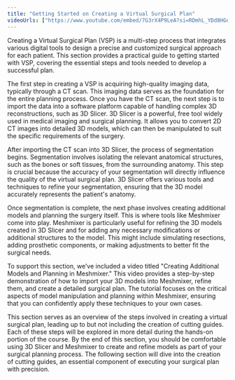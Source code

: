 ```yaml
---
title: "Getting Started on Creating a Virtual Surgical Plan"
videoUrls: ["https://www.youtube.com/embed/7G3rX4P9LeA?si=RDmhL_YDd8HGuRRr"]
---
```

Creating a Virtual Surgical Plan (VSP) is a multi-step process that integrates various digital tools to design a precise and customized surgical approach for each patient. This section provides a practical guide to getting started with VSP, covering the essential steps and tools needed to develop a successful plan.

The first step in creating a VSP is acquiring high-quality imaging data, typically through a CT scan. This imaging data serves as the foundation for the entire planning process. Once you have the CT scan, the next step is to import the data into a software platform capable of handling complex 3D reconstructions, such as 3D Slicer. 3D Slicer is a powerful, free tool widely used in medical imaging and surgical planning. It allows you to convert 2D CT images into detailed 3D models, which can then be manipulated to suit the specific requirements of the surgery.

After importing the CT scan into 3D Slicer, the process of segmentation begins. Segmentation involves isolating the relevant anatomical structures, such as the bones or soft tissues, from the surrounding anatomy. This step is crucial because the accuracy of your segmentation will directly influence the quality of the virtual surgical plan. 3D Slicer offers various tools and techniques to refine your segmentation, ensuring that the 3D model accurately represents the patient's anatomy.

Once segmentation is complete, the next phase involves creating additional models and planning the surgery itself. This is where tools like Meshmixer come into play. Meshmixer is particularly useful for refining the 3D models created in 3D Slicer and for adding any necessary modifications or additional structures to the model. This might include simulating resections, adding prosthetic components, or making adjustments to better fit the surgical needs.

To support this section, we’ve included a video titled "Creating Additional Models and Planning in Meshmixer." This video provides a step-by-step demonstration of how to import your 3D models into Meshmixer, refine them, and create a detailed surgical plan. The tutorial focuses on the critical aspects of model manipulation and planning within Meshmixer, ensuring that you can confidently apply these techniques to your own cases.

This section serves as an overview of the steps involved in creating a virtual surgical plan, leading up to but not including the creation of cutting guides. Each of these steps will be explored in more detail during the hands-on portion of the course. By the end of this section, you should be comfortable using 3D Slicer and Meshmixer to create and refine models as part of your surgical planning process. The following section will dive into the creation of cutting guides, an essential component of executing your surgical plan with precision.
